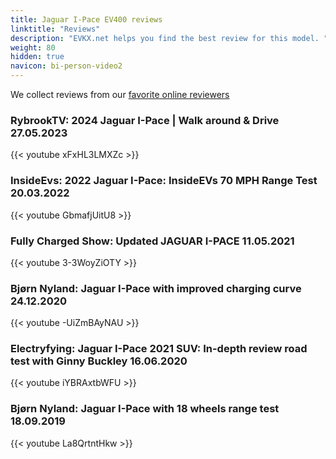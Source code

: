 ```yaml
---
title: Jaguar I-Pace EV400 reviews
linktitle: "Reviews"
description: "EVKX.net helps you find the best review for this model. "
weight: 80
hidden: true
navicon: bi-person-video2
---
```

We collect reviews from our [favorite online reviewers](/guides/evreviewers/)

### RybrookTV: 2024 Jaguar I-Pace | Walk around & Drive 27.05.2023

{{< youtube xFxHL3LMXZc >}}

### InsideEvs: 2022 Jaguar I-Pace: InsideEVs 70 MPH Range Test 20.03.2022

{{< youtube GbmafjUitU8 >}}

### Fully Charged Show: Updated JAGUAR I-PACE 11.05.2021

{{< youtube 3-3WoyZiOTY >}}

### Bjørn Nyland: Jaguar I-Pace with improved charging curve 24.12.2020

{{< youtube -UiZmBAyNAU >}}

### Electryfying: Jaguar I-Pace 2021 SUV: In-depth review road test with Ginny Buckley 16.06.2020

{{< youtube iYBRAxtbWFU >}}

### Bjørn Nyland: Jaguar I-Pace with 18 wheels range test 18.09.2019

{{< youtube La8QrtntHkw >}}

